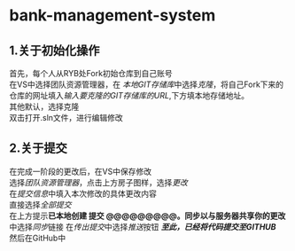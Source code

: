 # bank-management-system

## 1.关于初始化操作
首先，每个人从RYB处Fork初始仓库到自己账号  
在VS中选择团队资源管理器，在 *本地GIT存储库*中选择*克隆*，将自己Fork下来的仓库的网址填入*输入要克隆的GIT存储库的URL*,下方填本地存储地址。  
其他默认，选择克隆  
双击打开.sln文件，进行编辑修改

## 2.关于提交
在完成一阶段的更改后，在VS中保存修改  
选择*团队资源管理器*，点击上方房子图样，选择*更改*  
在*提交信息*中填入本次修改的具体更改内容  
直接选择*全部提交*  
在上方提示**已本地创建 提交 @@@@@@@@@。同步以与服务器共享你的更改**中选择*同步*链接
在*传出提交*中选择*推送*按钮
***至此，已经将代码提交至GITHUB***  
然后在GitHub中
